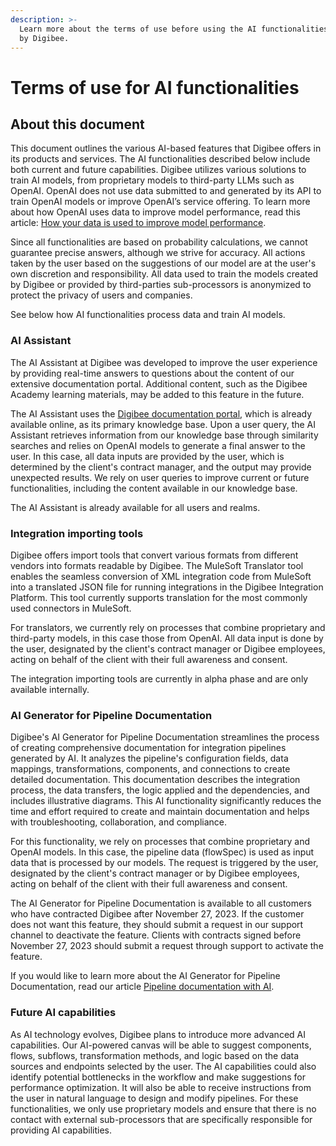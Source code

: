 ```yaml
---
description: >-
  Learn more about the terms of use before using the AI functionalities offered
  by Digibee.
---
```


# Terms of use for AI functionalities

## About this document

This document outlines the various AI-based features that Digibee offers in its products and services. The AI functionalities described below include both current and future capabilities. Digibee utilizes various solutions to train AI models, from proprietary models to third-party LLMs such as OpenAI. OpenAI does not use data submitted to and generated by its API to train OpenAI models or improve OpenAI’s service offering. To learn more about how OpenAI uses data to improve model performance, read this article: [How your data is used to improve model performance](https://help.openai.com/en/articles/5722486-how-your-data-is-used-to-improve-model-performance).

Since all functionalities are based on probability calculations, we cannot guarantee precise answers, although we strive for accuracy. All actions taken by the user based on the suggestions of our model are at the user's own discretion and responsibility. All data used to train the models created by Digibee or provided by third-parties sub-processors is anonymized to protect the privacy of users and companies.

See below how AI functionalities process data and train AI models.

### AI Assistant

The AI Assistant at Digibee was developed to improve the user experience by providing real-time answers to questions about the content of our extensive documentation portal. Additional content, such as the Digibee Academy learning materials, may be added to this feature in the future.

The AI Assistant uses the [Digibee documentation portal](https://docs.digibee.com/documentation/), which is already available online, as its primary knowledge base. Upon a user query, the AI Assistant retrieves information from our knowledge base through similarity searches and relies on OpenAI models to generate a final answer to the user. In this case, all data inputs are provided by the user, which is determined by the client's contract manager, and the output may provide unexpected results. We rely on user queries to improve current or future functionalities, including the content available in our knowledge base.

The AI Assistant is already available for all users and realms.

### Integration importing tools

Digibee offers import tools that convert various formats from different vendors into formats readable by Digibee. The MuleSoft Translator tool enables the seamless conversion of XML integration code from MuleSoft into a translated JSON file for running integrations in the Digibee Integration Platform. This tool currently supports translation for the most commonly used connectors in MuleSoft.

For translators, we currently rely on processes that combine proprietary and third-party models, in this case those from OpenAI. All data input is done by the user, designated by the client's contract manager or Digibee employees, acting on behalf of the client with their full awareness and consent.

The integration importing tools are currently in alpha phase and are only available internally.

### AI Generator for Pipeline Documentation

Digibee's AI Generator for Pipeline Documentation streamlines the process of creating comprehensive documentation for integration pipelines generated by AI. It analyzes the pipeline's configuration fields, data mappings, transformations, components, and connections to create detailed documentation. This documentation describes the integration process, the data transfers, the logic applied and the dependencies, and includes illustrative diagrams. This AI functionality significantly reduces the time and effort required to create and maintain documentation and helps with troubleshooting, collaboration, and compliance.

For this functionality, we rely on processes that combine proprietary and OpenAI models. In this case, the pipeline data (flowSpec) is used as input data that is processed by our models. The request is triggered by the user, designated by the client's contract manager or by Digibee employees, acting on behalf of the client with their full awareness and consent.

The AI Generator for Pipeline Documentation is available to all customers who have contracted Digibee after November 27, 2023. If the customer does not want this feature, they should submit a request in our support channel to deactivate the feature. Clients with contracts signed before November 27, 2023 should submit a request through support to activate the feature.

If you would like to learn more about the AI Generator for Pipeline Documentation, read our article [Pipeline documentation with AI](../build/pipelines/pipeline-documentation-with-ai.md).

### Future AI capabilities

As AI technology evolves, Digibee plans to introduce more advanced AI capabilities. Our AI-powered canvas will be able to suggest components, flows, subflows, transformation methods, and logic based on the data sources and endpoints selected by the user. The AI capabilities could also identify potential bottlenecks in the workflow and make suggestions for performance optimization. It will also be able to receive instructions from the user in natural language to design and modify pipelines. For these functionalities, we only use proprietary models and ensure that there is no contact with external sub-processors that are specifically responsible for providing AI capabilities.

